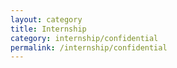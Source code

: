 ```yaml
---
layout: category
title: Internship
category: internship/confidential
permalink: /internship/confidential
---
```

